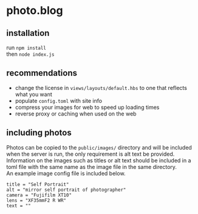 # photo.blog

## installation
run `npm install`  
then `node index.js`

## recommendations
- change the license in `views/layouts/default.hbs` to one that reflects what you want
- populate `config.toml` with site info
- compress your images for web to speed up loading times
- reverse proxy or caching when used on the web

## including photos
Photos can be copied to the `public/images/` directory and will be included when the server
 is run, the only requirement is alt text be provided.  
Information on the images such as titles or alt text should be included in a toml file
 with the same name as the image file in the same directory.  
An example image config file is included below.

 ```
title = "Self Portrait"
alt = "mirror self portrait of photographer"
camera = "Fujifilm XT10"
lens = "XF35mmF2 R WR"
text = ""
 ```

